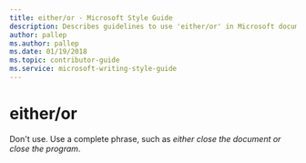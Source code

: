 ```yaml
---
title: either/or - Microsoft Style Guide
description: Describes guidelines to use 'either/or' in Microsoft documents and provides alternate examples.
author: pallep
ms.author: pallep
ms.date: 01/19/2018
ms.topic: contributor-guide
ms.service: microsoft-writing-style-guide
---
```


# either/or

Don't use. Use a complete phrase, such as *either close the document or close the program*.
